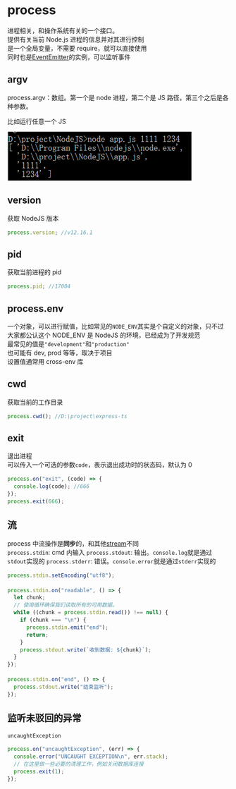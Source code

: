 # process

进程相关，和操作系统有关的一个接口。  
提供有关当前 Node.js 进程的信息并对其进行控制  
是一个全局变量，不需要 require，就可以直接使用  
同时也是[EventEmitter](./002_event_loop.md)的实例，可以监听事件

## argv

process.argv：数组。第一个是 node 进程，第二个是 JS 路径，第三个之后是各种参数。

比如运行任意一个 JS

![](../images/0d2b050614f4fd3eb88ace1164824afc.png)

## version

获取 NodeJS 版本

```js
process.version; //v12.16.1
```

## pid

获取当前进程的 pid

```js
process.pid; //17004
```

## process.env

一个对象，可以进行赋值，比如常见的`NODE_ENV`其实是个自定义的对象，只不过大家都公认这个 NODE_ENV 是 NodeJS 的环境，已经成为了开发规范  
最常见的值是`"development"`和`"production"`  
也可能有 dev, prod 等等，取决于项目  
设置值通常用 cross-env 库

## cwd

获取当前的工作目录

```js
process.cwd(); //D:\project\express-ts
```

## exit

退出进程  
可以传入一个可选的参数`code`，表示退出成功时的状态码，默认为 0

```js
process.on("exit", (code) => {
  console.log(code); //666
});
process.exit(666);
```

## 流

process 中流操作是**同步**的，和其他[stream](./006_stream.md)不同  
`process.stdin`: cmd 内输入
`process.stdout`: 输出。`console.log`就是通过`stdout`实现的
`process.stderr`: 错误。`console.error`就是通过`stderr`实现的

```js
process.stdin.setEncoding("utf8");

process.stdin.on("readable", () => {
  let chunk;
  // 使用循环确保我们读取所有的可用数据。
  while ((chunk = process.stdin.read()) !== null) {
    if (chunk === "\n") {
      process.stdin.emit("end");
      return;
    }
    process.stdout.write(`收到数据: ${chunk}`);
  }
});

process.stdin.on("end", () => {
  process.stdout.write("结束监听");
});
```

## 监听未驳回的异常

`uncaughtException`

```js
process.on("uncaughtException", (err) => {
  console.error("UNCAUGHT EXCEPTION\n", err.stack);
  // 在这里做一些必要的清理工作，例如关闭数据库连接
  process.exit(1);
});
```
